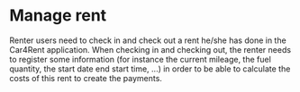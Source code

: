 # Manage rent

Renter users need to check in and check out a rent he/she has done in the Car4Rent application. When checking in and checking out, the renter needs to register some information (for instance the current mileage, the fuel quantity, the start date end start time, ...) in order to be able to calculate the costs of this rent to create the payments.